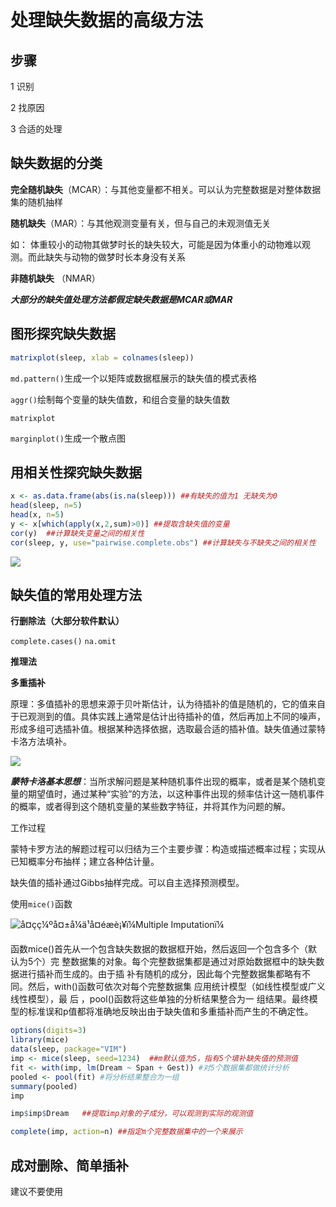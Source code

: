 # 处理缺失数据的高级方法

## 步骤

1 识别

2 找原因

3 合适的处理



##  缺失数据的分类

**完全随机缺失**（MCAR）：与其他变量都不相关。可以认为完整数据是对整体数据集的随机抽样

**随机缺失**（MAR）：与其他观测变量有关，但与自己的未观测值无关   

如： 体重较小的动物其做梦时长的缺失较大，可能是因为体重小的动物难以观测。而此缺失与动物的做梦时长本身没有关系

**非随机缺失** （NMAR）

***大部分的缺失值处理方法都假定缺失数据是MCAR或MAR***



##  图形探究缺失数据

~~~R
matrixplot(sleep, xlab = colnames(sleep))
~~~



`md.pattern()`生成一个以矩阵或数据框展示的缺失值的模式表格



`aggr()`绘制每个变量的缺失值数，和组合变量的缺失值数



`matrixplot`



`marginplot()`生成一个散点图



## 用相关性探究缺失数据

~~~R
x <- as.data.frame(abs(is.na(sleep))) ##有缺失的值为1 无缺失为0
head(sleep, n=5)
head(x, n=5)
y <- x[which(apply(x,2,sum)>0)] ##提取含缺失值的变量
cor(y)  ##计算缺失变量之间的相关性
cor(sleep, y, use="pairwise.complete.obs") ##计算缺失与不缺失之间的相关性
~~~



![](https://i.loli.net/2018/09/13/5b9a1b80b4e62.jpg)

##  缺失值的常用处理方法

**行删除法（大部分软件默认）**

`complete.cases()`   `na.omit`

**推理法**

**多重插补**

原理：多值插补的思想来源于贝叶斯估计，认为待插补的值是随机的，它的值来自于已观测到的值。具体实践上通常是估计出待插补的值，然后再加上不同的噪声，形成多组可选插补值。根据某种选择依据，选取最合适的插补值。缺失值通过蒙特卡洛方法填补。

![](https://i.loli.net/2018/09/13/5b9a2011dd285.jpg)



***蒙特卡洛基本思想***：当所求解问题是某种随机事件出现的概率，或者是某个随机变量的期望值时，通过某种“实验”的方法，以这种事件出现的频率估计这一随机事件的概率，或者得到这个随机变量的某些数字特征，并将其作为问题的解。

工作过程

蒙特卡罗方法的解题过程可以归结为三个主要步骤：构造或描述概率过程；实现从已知概率分布抽样；建立各种估计量。



缺失值的插补通过Gibbs抽样完成。可以自主选择预测模型。



使用`mice()`函数

![å¤çç¼ºå¤±å¼ä¹å¤éæè¡¥ï¼Multiple Imputationï¼](https://pic2.zhimg.com/v2-561283772be13543dee88df86a1afb85_1200x500.jpg)

函数mice()首先从一个包含缺失数据的数据框开始，然后返回一个包含多个（默认为5个）完
整数据集的对象。每个完整数据集都是通过对原始数据框中的缺失数据进行插补而生成的。由于插
补有随机的成分，因此每个完整数据集都略有不同。然后，with()函数可依次对每个完整数据集
应用统计模型（如线性模型或广义线性模型），最 后 ，pool()函数将这些单独的分析结果整合为一
组结果。最终模型的标准误和p值都将准确地反映出由于缺失值和多重插补而产生的不确定性。



~~~R
options(digits=3)
library(mice)
data(sleep, package="VIM")
imp <- mice(sleep, seed=1234)  ##m默认值为5，指有5个填补缺失值的预测值
fit <- with(imp, lm(Dream ~ Span + Gest)) #对5个数据集都做统计分析
pooled <- pool(fit) #将分析结果整合为一组
summary(pooled)
imp
~~~



~~~R
imp$imp$Dream   ##提取imp对象的子成分，可以观测到实际的观测值
~~~

 ~~~R
complete(imp, action=n) ##指定m个完整数据集中的一个来展示
 ~~~



##  成对删除、简单插补

建议不要使用

